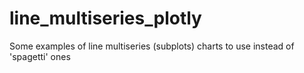 # line_multiseries_plotly
Some examples of line multiseries (subplots) charts to use instead of 'spagetti' ones
